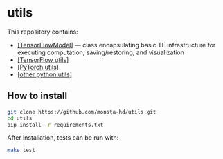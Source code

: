 # utils
This repository contains:
* [[TensorFlowModel]](utils/tf_model/tf_model.py) &mdash; class encapsulating basic TF infrastructure for executing computation, saving/restoring, and visualization
* [[TensorFlow utils]](utils/tf_utils/)
* [[PyTorch utils]](utils/torch_utils/)
* [[other python utils]](utils/)

## How to install
```bash
git clone https://github.com/monsta-hd/utils.git
cd utils
pip install -r requirements.txt
```
After installation, tests can be run with:
```bash
make test
```
